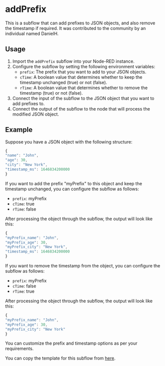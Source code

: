 # addPrefix

This is a subflow that can add prefixes to JSON objects, and also remove the timestamp if required. It was contributed to the community by an individual named DanielH.

## Usage
1. Import the `addPrefix` subflow into your Node-RED instance.
2. Configure the subflow by setting the following environment variables:
    - `prefix`: The prefix that you want to add to your JSON objects.
    - `cTime`: A boolean value that determines whether to keep the timestamp unchanged (true) or not (false).
    - `rTime`: A boolean value that determines whether to remove the timestamp (true) or not (false).
3. Connect the input of the subflow to the JSON object that you want to add prefixes to.
4. Connect the output of the subflow to the node that will process the modified JSON object.

## Example
Suppose you have a JSON object with the following structure:

```js
{
"name": "John",
"age": 30,
"city": "New York",
"timestamp_ms": 1646834200000
}
```

If you want to add the prefix "myPrefix" to this object and keep the timestamp unchanged, you can configure the subflow as follows:

- `prefix`: myPrefix
- `cTime`: true
- `rTime`: false

After processing the object through the subflow, the output will look like this:
```js
{
"myPrefix_name": "John",
"myPrefix_age": 30,
"myPrefix_city": "New York",
"timestamp_ms": 1646834200000
}
```

If you want to remove the timestamp from the object, you can configure the subflow as follows:

- `prefix`: myPrefix
- `cTime`: false
- `rTime`: true

After processing the object through the subflow, the output will look like this:
```js
{
"myPrefix_name": "John",
"myPrefix_age": 30,
"myPrefix_city": "New York"
}
```
You can customize the prefix and timestamp options as per your requirements.

You can copy the template for this subflow from [here](./addPrefix.json).
